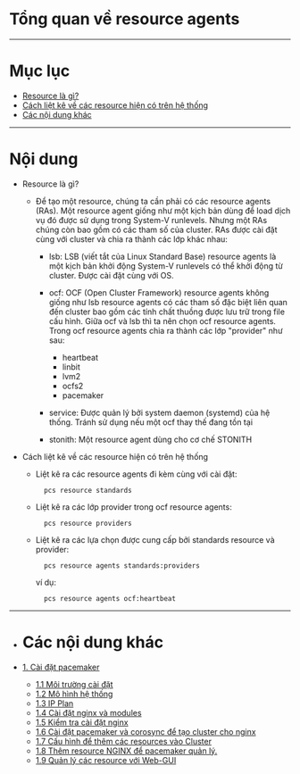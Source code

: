 # Tổng quan về resource agents


___


# Mục lục

+ [Resource là gì?](#whatis)
+ [Cách liệt kê về các resource hiện có trên hệ thống](#list)
+ [Các nội dung khác](#others-content)


___

# Nội dung

+  <a name="whatis">Resource là gì?</a>

	- Để tạo một resource, chúng ta cần phải có các resource agents (RAs). Một resource agent giống như một kịch bản dùng để load dịch vụ đó được sử dụng trong  System-V runlevels. Nhưng một RAs chúng còn bao gồm có các tham số của cluster. RAs được cài đặt cùng với cluster và chia ra thành các lớp khác nhau:

		- lsb: LSB (viết tắt của Linux Standard Base) resource agents là một kịch bản khởi động System-V runlevels có thể khởi động từ cluster. Được cài đặt cùng với OS.

		- ocf: OCF (Open Cluster Framework) resource agents không giống như lsb resource agents có các tham số đặc biệt liên quan đến cluster bao gồm các tính chất thuồng được lưu trữ trong file cấu hình. Giữa ocf và lsb thì ta nên chọn ocf resource agents. Trong ocf resource agents chia ra thành các lớp "provider" như sau:

			+ heartbeat
			+ linbit
			+ lvm2
			+ ocfs2
			+ pacemaker

		- service: Được quản lý bởi system daemon (systemd) của hệ thống. Tránh sử dụng nếu một ocf thay thế đang tồn tại

		- stonith: Một resource agent dùng cho cơ chế STONITH

		
+ <a name="list">Cách liệt kê về các resource hiện có trên hệ thống</a>

	- Liệt kê ra các resource agents đi kèm cùng với cài đặt:

			pcs resource standards

	- Liệt kê ra các lớp provider trong ocf resource agents:

			pcs resource providers

	- Liệt kê ra các lựa chọn được cung cấp bởi standards resource và provider:

			pcs resource agents standards:providers

		ví dụ:

			pcs resource agents ocf:heartbeat
___

- # <a name="others-content">Các nội dung khác</a>

- [1. Cài đặt pacemaker](pcmk-pacemaker-corosync-installing.md)
	- [1.1 Môi trường cài đặt](pcmk-pacemaker-corosync-installing.md#envir)
	- [1.2 Mô hình hệ thống](pcmk-pacemaker-corosync-installing.md#block)
	- [1.3 IP Plan](pcmk-pacemaker-corosync-installing.md#ipPlan)
	- [1.4 Cài đặt nginx và modules](pcmk-pacemaker-corosync-installing.md#nginx)
	- [1.5 Kiểm tra cài đặt nginx](pcmk-pacemaker-corosync-installing.md#test)
	- [1.6 Cài đặt pacemaker và corosync để tạo cluster cho nginx](pcmk-pacemaker-corosync-installing.md#pacemaker)
	- [1.7 Cấu hình để thêm các resources vào Cluster](pcmk-pacemaker-corosync-installing.md#configCluster)
	- [1.8 Thêm resource NGINX để pacemaker quản lý.](pcmk-pacemaker-corosync-installing.md#addResources)
	- [1.9 Quản lý các resource với Web-GUI](pcmk-pacemaker-corosync-installing.md#webgui)